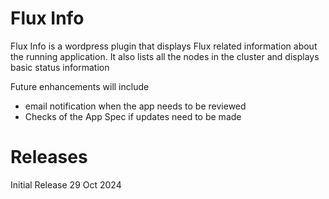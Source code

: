 # Flux Info

Flux Info is a wordpress plugin that displays Flux related information about the running application.
It also lists all the nodes in the cluster and displays basic status information

Future enhancements will include
* email notification when the app needs to be reviewed
* Checks of the App Spec if updates need to be made

# Releases

Initial Release 29 Oct 2024
